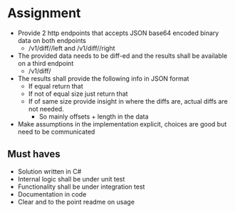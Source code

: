 # Assignment

- Provide 2 http endpoints that accepts JSON base64 encoded binary data on both endpoints
  - <host>/v1/diff/<ID>/left and <host>/v1/diff/<ID>/right
- The provided data needs to be diff-ed and the results shall be available on a third endpoint
  - <host>/v1/diff/<ID>
- The results shall provide the following info in JSON format
  - If equal return that
  - If not of equal size just return that
  - If of same size provide insight in where the diffs are, actual diffs are not needed.
    - So mainly offsets + length in the data
- Make assumptions in the implementation explicit, choices are good but need to be communicated

## Must haves

- Solution written in C#
- Internal logic shall be under unit test
- Functionality shall be under integration test
- Documentation in code
- Clear and to the point readme on usage